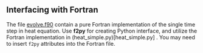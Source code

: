 ## Interfacing with Fortran

The file [evolve.f90](evolve.f90) contain a pure Fortran implementation of the single time step in heat equation. Use **f2py** for creating Python interface, and utilize the Fortran implementation in (heat_simple.py)[heat_simple.py] . You may need to insert `f2py` attributes into the Fortran file.

